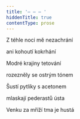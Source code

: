 ```yaml
---
title: '– – – '
hiddenTitle: true
contentType: prose
---
```


Z téhle noci mě nezachrání

ani kohoutí kokrhání

Modré krajiny tetování

rozezněly se ostrým tónem

Šustí pytlíky s acetonem

mlaskají pederastů ústa

Venku za mříží tma je hustá
